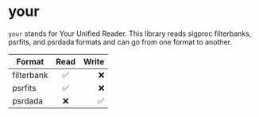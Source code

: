 # your
`your` stands for Your Unified Reader. This library reads sigproc filterbanks, psrfits, and psrdada formats and can go from one format to another. 

| Format        | Read                     | Write               |
| ------------- |:-------------:           | -----:              |
| filterbank    | :white_check_mark:       | :x:                 |
| psrfits       | :white_check_mark:       | :x:                 |
| psrdada       | :x:                      | :white_check_mark:  |
